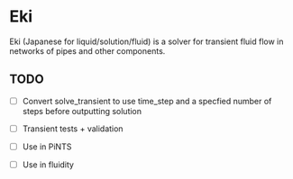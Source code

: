 # Eki
Eki (Japanese for liquid/solution/fluid) is a solver for transient fluid flow in networks of pipes 
and other components.  

## TODO
 
- [ ] Convert solve_transient to use time_step and a specfied number of steps before outputting solution
- [ ] Transient tests + validation
- [ ] Use in PiNTS
- [ ] Use in fluidity

